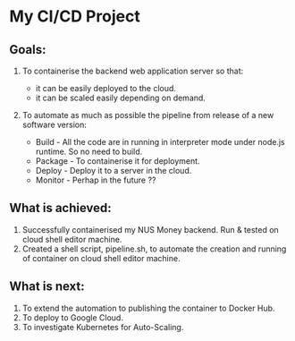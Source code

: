 # My CI/CD Project

## Goals:

1. To containerise the backend web application server so that:
   * it can be easily deployed to the cloud.
   * it can be scaled easily depending on demand.

2. To automate as much as possible the pipeline from release of a new software version:
   * Build - All the code are in running in interpreter mode under node.js runtime. So no need to build.
   * Package - To containerise it for deployment.
   * Deploy - Deploy it to a server in the cloud.
   * Monitor - Perhap in the future ??

## What is achieved:

1. Successfully containerised my NUS Money backend. Run & tested on cloud shell editor machine.
2. Created a shell script, pipeline.sh, to automate the creation and running of container on cloud shell editor machine.

## What is next:

1. To extend the automation to publishing the container to Docker Hub.
2. To deploy to Google Cloud.
3. To investigate Kubernetes for Auto-Scaling.

